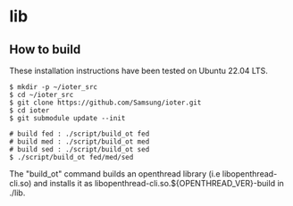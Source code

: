 # lib

## How to build

These installation instructions have been tested on Ubuntu 22.04 LTS.

```
$ mkdir -p ~/ioter_src
$ cd ~/ioter_src
$ git clone https://github.com/Samsung/ioter.git
$ cd ioter
$ git submodule update --init

# build fed : ./script/build_ot fed
# build med : ./script/build_ot med
# build sed : ./script/build_ot sed
$ ./script/build_ot fed/med/sed
```

The "build_ot" command builds an openthread library (i.e libopenthread-cli.so) and installs it as libopenthread-cli.so.${OPENTHREAD_VER}-build in ./lib.
